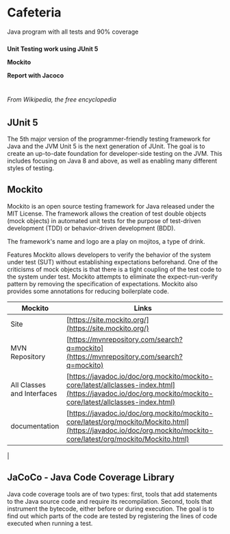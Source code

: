 # Cafeteria
Java program with all tests and 90% coverage


### 
__Unit Testing work using JUnit 5__

__Mockito__

__Report with Jacoco__


#
###### _From Wikipedia, the free encyclopedia_
## JUnit 5

The 5th major version of the programmer-friendly testing framework for Java and the JVM
Unit 5 is the next generation of JUnit. The goal is to create an up-to-date foundation for developer-side testing on the JVM. This includes focusing on Java 8 and above, as well as enabling many different styles of testing.

## Mockito

Mockito is an open source testing framework for Java released under the MIT License. The framework allows the creation of test double objects (mock objects) in automated unit tests for the purpose of test-driven development (TDD) or behavior-driven development (BDD).

The framework's name and logo are a play on mojitos, a type of drink.

Features
Mockito allows developers to verify the behavior of the system under test (SUT) without establishing expectations beforehand. One of the criticisms of mock objects is that there is a tight coupling of the test code to the system under test. Mockito attempts to eliminate the expect-run-verify pattern by removing the specification of expectations. Mockito also provides some annotations for reducing boilerplate code.



|  Mockito | Links |
| ------ | ------ |
| Site | [https://site.mockito.org/](https://site.mockito.org/) |
| MVN Repository | [https://mvnrepository.com/search?q=mockito](https://mvnrepository.com/search?q=mockito) |
| All Classes and Interfaces | [https://javadoc.io/doc/org.mockito/mockito-core/latest/allclasses-index.html](https://javadoc.io/doc/org.mockito/mockito-core/latest/allclasses-index.html) |
| documentation | [https://javadoc.io/doc/org.mockito/mockito-core/latest/org/mockito/Mockito.html](https://javadoc.io/doc/org.mockito/mockito-core/latest/org/mockito/Mockito.html) |
| 

## JaCoCo - Java Code Coverage Library

Java code coverage tools are of two types: first, tools that add statements to the Java source code and require its recompilation. Second, tools that instrument the bytecode, either before or during execution. The goal is to find out which parts of the code are tested by registering the lines of code executed when running a test.
